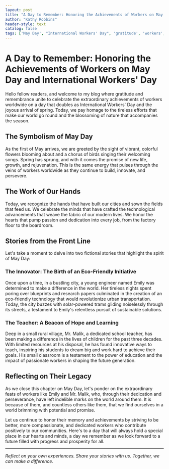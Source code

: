 ```yaml
---
layout: post
title: "A Day to Remember: Honoring the Achievements of Workers on May Day and International Workers' Day"
author: "Kathy Robbins"
header-style: text
catalog: false
tags: ['May Day', "International Workers' Day", 'gratitude', 'workers', 'achievements', 'spring', 'environment', 'education', 'innovation']
---
```


# A Day to Remember: Honoring the Achievements of Workers on May Day and International Workers' Day  

Hello fellow readers, and welcome to my blog where gratitude and remembrance unite to celebrate the extraordinary achievements of workers worldwide on a day that doubles as International Workers' Day and the joyous arrival of spring. Today, we pay homage to the tireless efforts that make our world go round and the blossoming of nature that accompanies the season.  

## The Symbolism of May Day  

As the first of May arrives, we are greeted by the sight of vibrant, colorful flowers blooming about and a chorus of birds singing their welcoming songs. Spring has sprung, and with it comes the promise of new life, growth, and rejuvenation. This is the same energy that pulses through the veins of workers worldwide as they continue to build, innovate, and persevere.  

## The Work of Our Hands  

Today, we recognize the hands that have built our cities and sown the fields that feed us. We celebrate the minds that have crafted the technological advancements that weave the fabric of our modern lives. We honor the hearts that pump passion and dedication into every job, from the factory floor to the boardroom.  

## Stories from the Front Line  

Let's take a moment to delve into two fictional stories that highlight the spirit of May Day:  

### The Innovator: The Birth of an Eco-Friendly Initiative  

Once upon a time, in a bustling city, a young engineer named Emily was determined to make a difference in the world. Her tireless nights spent poring over blueprints and research papers culminated in the creation of an eco-friendly technology that would revolutionize urban transportation. Today, the city buzzes with solar-powered trams gliding noiselessly through its streets, a testament to Emily's relentless pursuit of sustainable solutions.  

### The Teacher: A Beacon of Hope and Learning  

Deep in a small rural village, Mr. Malik, a dedicated school teacher, has been making a difference in the lives of children for the past three decades. With limited resources at his disposal, he has found innovative ways to teach, inspiring his students to dream big and work hard to achieve their goals. His small classroom is a testament to the power of education and the impact of passionate workers in shaping the future generation.  

## Reflecting on Their Legacy  

As we close this chapter on May Day, let's ponder on the extraordinary feats of workers like Emily and Mr. Malik, who, through their dedication and perseverance, have left indelible marks on the world around them. It is because of them, and countless others like them, that we find ourselves in a world brimming with potential and promise.  

Let us continue to honor their memory and achievements by striving to be better, more compassionate, and dedicated workers who contribute positively to our communities. Here's to a day that will always hold a special place in our hearts and minds, a day we remember as we look forward to a future filled with progress and prosperity for all.  

---  

_Reflect on your own experiences. Share your stories with us. Together, we can make a difference._  